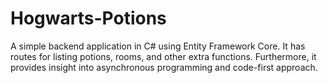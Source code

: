 # Hogwarts-Potions
A simple backend application in C# using Entity Framework Core. It has routes for listing potions, rooms, and other extra functions. Furthermore, it provides insight into asynchronous programming and code-first approach.
